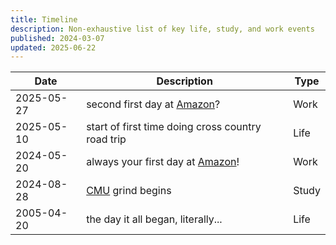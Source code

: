 ```yaml
---
title: Timeline
description: Non-exhaustive list of key life, study, and work events
published: 2024-03-07
updated: 2025-06-22
---
```


| Date                    | Description                                                                                 | Type |
| ----------------------- | ------------------------------------------------------------------------------------------- | ---- |
| <time>2025-05-27</time> | second first day at [Amazon](https://aws.amazon.com/lake-formation/)?                       | Work |
| <time>2025-05-10</time> | start of first time doing cross country road trip                       | Life |
| <time>2024-05-20</time> | always your first day at [Amazon](https://aws.amazon.com/lake-formation/)!                       | Work |
| <time>2024-08-28</time> | [CMU](https://cmu.edu) grind begins                        | Study |
| <time>2005-04-20</time> | the day it all began, literally...                                                                    | Life |
